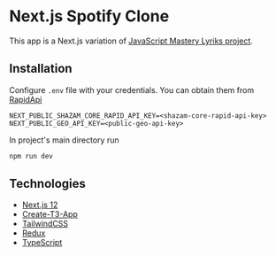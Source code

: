# Next.js Spotify Clone
This app is a Next.js variation of [JavaScript Mastery Lyriks project](https://youtu.be/I1cpb0tYV74).

## Installation
Configure `.env` file with your credentials. You can obtain them from [RapidApi](https://rapidapi.com/tipsters/api/shazam-core)

```
NEXT_PUBLIC_SHAZAM_CORE_RAPID_API_KEY=<shazam-core-rapid-api-key>
NEXT_PUBLIC_GEO_API_KEY=<public-geo-api-key>
```

In project's main directory run
```sh
npm run dev
```


## Technologies
- [Next.js 12](https://nextjs.org/)
- [Create-T3-App](https://create.t3.gg/)
- [TailwindCSS](https://tailwindcss.com/)
- [Redux](https://redux.js.org/)
- [TypeScript](https://www.typescriptlang.org/)
